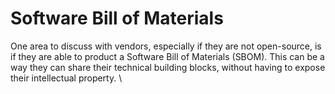 # Software Bill of Materials

One area to discuss with vendors, especially if they are not open-source, is if they are able to product a Software Bill of Materials (SBOM). This can be a way they can share their technical building blocks, without having to expose their intellectual property. \
